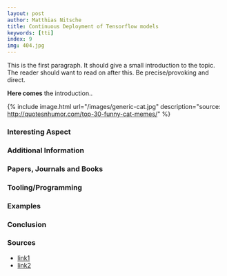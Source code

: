 ```yaml
---
layout: post
author: Matthias Nitsche
title: Continuous Deployment of Tensorflow models
keywords: [tti]
index: 9
img: 404.jpg
---
```


This is the first paragraph. It should give a small introduction to the topic. The reader should want to read on after this. Be precise/provoking and direct.

<b>Here comes</b> the introduction..

{% include image.html url="/images/generic-cat.jpg" description="source: http://quotesnhumor.com/top-30-funny-cat-memes/" %}

### Interesting Aspect

### Additional Information

### Papers, Journals and Books

### Tooling/Programming

### Examples

### Conclusion

### Sources

- [link1](https://google.com)
- [link2](https://google.com)

